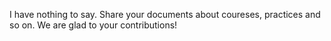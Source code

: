 I have nothing to say.
Share your documents about coureses, practices and so on.
We are glad to your contributions!
